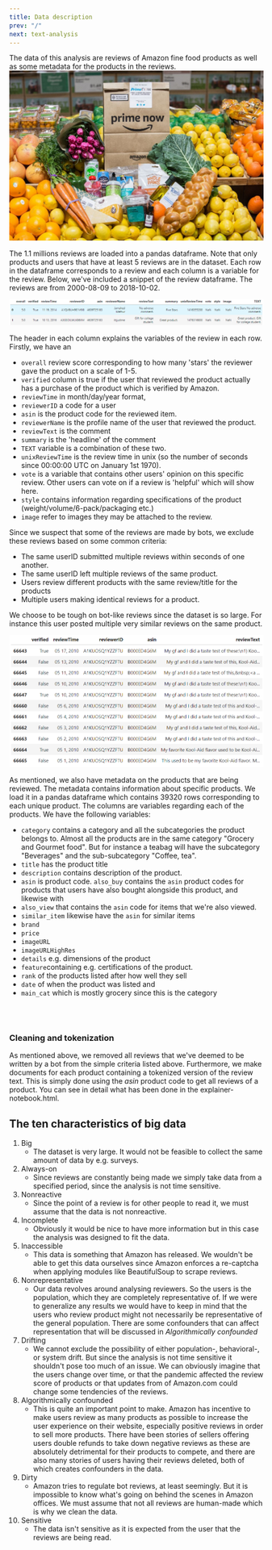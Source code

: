 ```yaml
---
title: Data description
prev: "/"
next: text-analysis
---
```


The data of this analysis are reviews of Amazon fine food products as well as some 
metadata for the products in the reviews.
<img src="/images/food_front.jpg">

The 1.1 millions reviews are loaded into a pandas dataframe. Note that only products and users that have at
least 5 reviews are in the dataset. Each row in the dataframe
corresponds to a review and each column is a variable for the review. Below, we've
included a snippet of the review dataframe. The reviews are from 2000-08-09 to 2018-10-02.

<img src="/images/data_example.PNG" title="Snippet of 2 reviews"/>

The header in each column explains the variables of the review in each row. Firstly,
we have an 
* ``overall``  review score corresponding to how many 'stars' the reviewer gave
the product on a scale of 1-5. 
* ```verified``` column is true if the user that reviewed
the product actually has a purchase of the product which is verified by Amazon. 
* ```reviewTime``` in month/day/year format,
* ```reviewerID``` a code for a user 
* ```asin``` is the product code for the reviewed item. 
* ```reviewerName``` is the profile name of the user that reviewed the product. 
* ```reviewText``` is the comment 
* ```summary``` is the 'headline' of the comment
* ```TEXT``` variable is a combination of these two. 
* ```unixReviewTime``` is the review time in unix (so the number of seconds
since 00:00:00 UTC on January 1st 1970).
* ```vote``` is a variable that contains 
other users' opinion on this specific review. Other users can vote on if a review
is 'helpful' which will show here. 
* ```style``` contains information regarding 
specifications of the product (weight/volume/6-pack/packaging etc.)
* ```image``` refer to images they may be attached to the review.


Since we suspect that some of the reviews are made by bots, we exclude these reviews based 
on some common criteria:
* The same userID submitted multiple reviews within seconds of one another.
* The same userID left multiple reviews of the same product.
* Users review different products with the same review/title for the products
* Multiple users making identical reviews for a product.

We choose to be tough on bot-like reviews since the dataset is so large.
For instance this user posted multiple very similar reviews on the same product.


<img src="/images/bot_table.png">

As mentioned, we also have metadata on the products that are being reviewed. The
metadata contains information about specific products. We load it in a pandas
dataframe which contains 39320 rows corresponding to 
each unique product. The columns are variables regarding each of the products. We
have the following variables:
* `category` contains a category and all the subcategories the product belongs to.
Almost all the products are in the same category "Grocery and Gourmet food". But for 
instance a teabag will have the subcategory "Beverages" and the sub-subcategory 
"Coffee, tea". 
* `title` has the product title
* `description` contains description of the product.
* `asin` is product code.
`also_buy` contains the `asin` product codes for 
products that users have also bought alongside this product, and likewise with 
* `also_view` that contains the `asin` code for items that we're also viewed. 
* `similar_item` likewise have the `asin` for similar items
* `brand` 
* `price`
* `imageURL`
* `imageURLHighRes`
* `details` e.g. dimensions of the product
* `feature`containing e.g. certifications of the product.
* `rank` of the products listed after how well they sell
* `date` of when the product was listed and 
* `main_cat` which is mostly grocery since this is the category
<br>
<br>

### **Cleaning and tokenization**
As mentioned above, we removed all reviews that we've deemed to be written by a bot from the simple
criteria listed above. Furthermore, we make documents for each product containing a tokenized version
of the review text. This is simply done using the *asin* product code to get
all reviews of a product. You can see in detail what has been done in the explainer-notebook.html.




## **The ten characteristics of big data**
1. Big
   * The dataset is very large. It would not be feasible to collect the same amount of data by e.g. surveys. 
2. Always-on
   * Since reviews are constantly being made we simply take data from a specified period, since the
   analysis is not time sensitive.
3. Nonreactive
   * Since the point of a review is for other people to read it, we must assume that the data is not nonreactive.
4. Incomplete
   * Obviously it would be nice to have more information but in this case the analysis was designed to
   fit the data.
5. Inaccessible
   * This data is something that Amazon has released. We wouldn't be able to get this data ourselves since
   Amazon enforces a re-captcha when applying modules like BeautifulSoup to scrape reviews.
6. Nonrepresentative
   * Our data revolves around analysing reviewers. So the users is the population, which they are completely
   representative of. If we were to generalize any results we would have to keep in mind that the users who
   review product might not necessarily be representative of the general population. There are some confounders
   that can affect representation that will be discussed in *Algorithmically confounded*
7. Drifting
   * We cannot exclude the possibility of either population-, behavioral-, or system drift. But since the
   analysis is not time sensitive it shouldn't pose too much of an issue. We can obviously imagine that the
   users change over time, or that the pandemic affected the review score of products or that updates from 
   of Amazon.com could change some tendencies of the reviews. 
8. Algorithmically confounded
   * This is quite an important point to make. Amazon has incentive to make users review as many products
   as possible to increase the user experience on their website, especially positive reviews in order to
   sell more products. There have been stories of sellers offering users double refunds to take
   down negative reviews as these are absolutely detrimental for their products to compete, and there are
   also many stories of users having their reviews deleted, both of which creates confounders in the data.
9. Dirty
   * Amazon tries to regulate bot reviews, at least seemingly. But it is impossible to know what's going on
   behind the scenes in Amazon offices. We must assume that not all reviews are human-made which is why we
   clean the data.
10. Sensitive
    * The data isn't sensitive as it is expected from the user that the reviews are being read.
